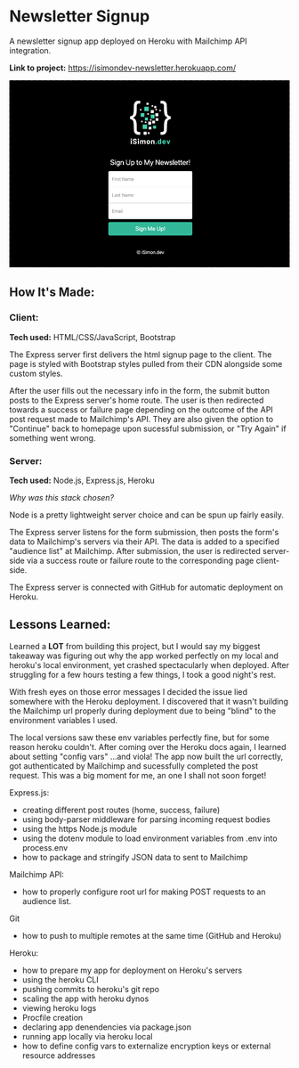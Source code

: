 # Newsletter Signup
A newsletter signup app deployed on Heroku with Mailchimp API integration.

**Link to project:** https://isimondev-newsletter.herokuapp.com/

![newsletter-gif](./public/images/gif-isimondev-newsletter.gif)

## How It's Made:
### Client:
**Tech used:** HTML/CSS/JavaScript, Bootstrap

The Express server first delivers the html signup page to the client. The page is styled with Bootstrap styles pulled from their CDN alongside some custom styles.

After the user fills out the necessary info in the form, the submit button posts to the Express server's home route. The user is then redirected towards a success or failure page depending on the outcome of the API post request made to Mailchimp's API. They are also given the option to "Continue" back to homepage upon sucessful submission, or "Try Again" if something went wrong.

### Server:
**Tech used:** Node.js, Express.js, Heroku

*Why was this stack chosen?*

Node is a pretty lightweight server choice and can be spun up fairly easily.

The Express server listens for the form submission, then posts the form's data to Mailchimp's servers via their API. The data is added to a specified "audience list" at Mailchimp. After submission, the user is redirected server-side via a success route or failure route to the corresponding page client-side.

The Express server is connected with GitHub for automatic deployment on Heroku.

## Lessons Learned:
Learned a **LOT** from building this project, but I would say my biggest takeaway was figuring out why the app worked perfectly on my local and heroku's local environment, yet crashed spectacularly when deployed. After struggling for a few hours testing a few things, I took a good night's rest.

With fresh eyes on those error messages I decided the issue lied somewhere with the Heroku deployment. I discovered that it wasn't building the Mailchimp url properly during deployment due to being "blind" to the environment variables I used.

The local versions saw these env variables perfectly fine, but for some reason heroku couldn't. After coming over the Heroku docs again, I learned about setting "config vars" ...and viola! The app now built the url correctly, got authenticated by Mailchimp and sucessfully completed the post request. This was a big moment for me, an one I shall not soon forget!

Express.js:
- creating different post routes (home, success, failure)
- using body-parser middleware for parsing incoming request bodies
- using the https Node.js module
- using the dotenv module to load environment variables from .env into process.env
- how to package and stringify JSON data to sent to Mailchimp

Mailchimp API:
- how to properly configure root url for making POST requests to an audience list.

Git
- how to push to multiple remotes at the same time (GitHub and Heroku)

Heroku:
- how to prepare my app for deployment on Heroku's servers
- using the heroku CLI
- pushing commits to heroku's git repo
- scaling the app with heroku dynos
- viewing heroku logs
- Procfile creation
- declaring app denendencies via package.json
- running app locally via heroku local
- how to define config vars to externalize encryption keys or external resource addresses
